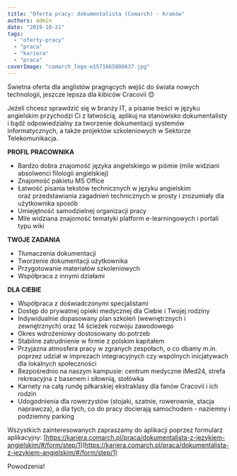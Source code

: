 ```yaml
---
title: "Oferta pracy: dokumentalista (Comarch) - Kraków"
authors: admin
date: "2019-10-21"
tags:
  - "oferty-pracy"
  - "praca"
  - "kariera"
  - "praca"
coverImage: "comarch_logo-e1571665808637.jpg"
---
```


Świetna oferta dla anglistów pragnących wejść do świata nowych technologii,
jeszcze lepsza dla kibiców Cracovii 😊

Jeżeli chcesz sprawdzić się w branży IT, a pisanie treści w języku angielskim
przychodzi Ci z łatwością, aplikuj na stanowisko dokumentalisty i bądź
odpowiedzialny za tworzenie dokumentacji systemów informatycznych, a także
projektów szkoleniowych w Sektorze Telekomunikacja.

**PROFIL PRACOWNIKA**

- Bardzo dobra znajomość języka angielskiego w piśmie (mile widziani absolwenci
  filologii angielskiej)
- Znajomość pakietu MS Office
- Łatwość pisania tekstów technicznych w języku angielskim oraz przedstawiania
  zagadnień technicznych w prosty i zrozumiały dla użytkownika sposób
- Umiejętność samodzielnej organizacji pracy
- Mile widziana znajomość tematyki platform e-learningowych i portali typu wiki

**TWOJE ZADANIA**

- Tłumaczenia dokumentacji
- Tworzenie dokumentacji użytkownika
- Przygotowanie materiałów szkoleniowych
- Współpraca z innymi działami

**DLA CIEBIE**

- Współpraca z doświadczonymi specjalistami
- Dostęp do prywatnej opieki medycznej dla Ciebie i Twojej rodziny
- Indywidualnie dopasowany plan szkoleń (wewnętrznych i zewnętrznych) oraz 14
  ścieżek rozwoju zawodowego
- Okres wdrożeniowy dostosowany do potrzeb
- Stabilne zatrudnienie w firmie z polskim kapitałem
- Przyjazna atmosfera pracy w zgranych zespołach, o co dbamy m.in. poprzez
  udział w imprezach integracyjnych czy wspólnych inicjatywach dla lokalnych
  społeczności
- Bezpośrednio na naszym kampusie: centrum medyczne iMed24, strefa rekreacyjna z
  basenem i siłownią, stołówka
- Karnety na całą rundę piłkarskiej ekstraklasy dla fanów Cracovii i ich rodzin
- Udogodnienia dla rowerzystów (stojaki, szatnie, rowerownie, stacja naprawcza),
  a dla tych, co do pracy docierają samochodem - naziemny i podziemny parking

Wszystkich zainteresowanych zapraszamy do aplikacji poprzez formularz
aplikacyjny:
[https://kariera.comarch.pl/praca/dokumentalista-z-jezykiem-angielskim/#/form/step/1](https://kariera.comarch.pl/praca/dokumentalista-z-jezykiem-angielskim/#/form/step/1)

Powodzenia!
